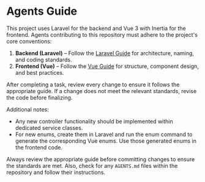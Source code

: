 # Agents Guide

This project uses Laravel for the backend and Vue 3 with Inertia for the frontend. Agents contributing to this repository must adhere to the project's core conventions:

1. **Backend (Laravel)** – Follow the [Laravel Guide](./laravel-guide.md) for architecture, naming, and coding standards.
2. **Frontend (Vue)** – Follow the [Vue Guide](./vue-guide.md) for structure, component design, and best practices.

After completing a task, review every change to ensure it follows the appropriate guide. If a change does not meet the relevant standards, revise the code before finalizing.

Additional notes:

- Any new controller functionality should be implemented within dedicated service classes.
- For new enums, create them in Laravel and run the enum command to generate the corresponding Vue enums. Use those generated enums in the frontend code.

Always review the appropriate guide before committing changes to ensure the standards are met. Also, check for any `AGENTS.md` files within the repository and follow their instructions.
